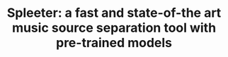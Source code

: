---
type: conference
title: "Spleeter: a fast and state-of-the art music source separation tool with pre-trained models"
year: 2019
authors: R. Hennequin, A. Khlif, F. Voituret, M. Moussallam
conference: ISMIR Late-Breaking Demo Session
preprint: "http://archives.ismir.net/ismir2019/latebreaking/000036.pdf"
code: "https://github.com/deezer/spleeter"
---